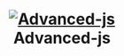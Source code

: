 <h1 align="center">
  <br>
  <a href="https://github.com/shadibdair/Advanced-js/edit/master/README.md"><img src="http://www.w3.org/Graphics/SVG/1.1/DTD/svg11.dtd" alt="Advanced-js"></a>
  <br>
  Advanced-js
  <br>
</h1>



